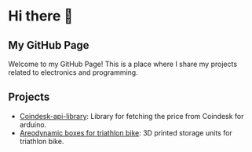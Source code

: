 # Hi there 👋

## My GitHub Page

Welcome to my GitHub Page! This is a place where I share my projects related to electronics and programming.

## Projects
- [Coindesk-api-library](https://github.com/macste7/Coindesk-api): Library for fetching the price from Coindesk for arduino.
- [Areodynamic boxes for triathlon bike](https://github.com/macste7/Triathlon_bike_boxes): 3D printed storage units for triathlon bike.






